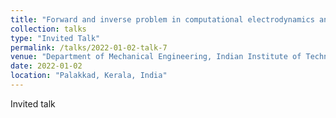 ```yaml
---
title: "Forward and inverse problem in computational electrodynamics and its application in geosteering"
collection: talks
type: "Invited Talk"
permalink: /talks/2022-01-02-talk-7
venue: "Department of Mechanical Engineering, Indian Institute of Technology, Palakkad"
date: 2022-01-02
location: "Palakkad, Kerala, India"
---
```


Invited talk
